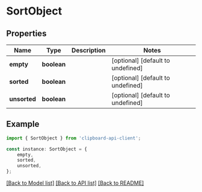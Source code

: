 # SortObject


## Properties

Name | Type | Description | Notes
------------ | ------------- | ------------- | -------------
**empty** | **boolean** |  | [optional] [default to undefined]
**sorted** | **boolean** |  | [optional] [default to undefined]
**unsorted** | **boolean** |  | [optional] [default to undefined]

## Example

```typescript
import { SortObject } from 'clipboard-api-client';

const instance: SortObject = {
    empty,
    sorted,
    unsorted,
};
```

[[Back to Model list]](../README.md#documentation-for-models) [[Back to API list]](../README.md#documentation-for-api-endpoints) [[Back to README]](../README.md)
